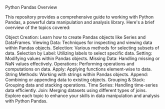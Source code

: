 Python Pandas Overview

This repository provides a comprehensive guide to working with Python Pandas, a powerful data manipulation and analysis library. Here's a brief overview of the topics covered:

Object Creation: Learn how to create Pandas objects like Series and DataFrames.
Viewing Data: Techniques for inspecting and viewing data within Pandas objects.
Selection: Various methods for selecting subsets of data.
Selection by Label: Utilizing labels to select specific data.
Setting: Modifying values within Pandas objects.
Missing Data: Handling missing or NaN values effectively.
Operations: Performing operations and computations on data.
Apply: Applying functions element-wise to data.
String Methods: Working with strings within Pandas objects.
Append: Combining or appending data to existing objects.
Grouping & Stack: Grouping data and stacking operations.
Time Series: Handling time-series data efficiently.
Join: Merging datasets using different types of joins.
Explore each topic to enhance your skills in data manipulation and analysis with Python Pandas.
